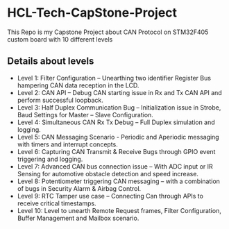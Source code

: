 # HCL-Tech-CapStone-Project
This Repo is my Capstone Project about CAN Protocol on STM32F405 custom board with 10 different levels

## Details about levels
- Level 1: Filter Configuration – Unearthing two identifier Register Bus hampering CAN data reception in the LCD.
- Level 2: CAN API – Debug CAN starting issue in Rx and Tx CAN API and perform successful loopback.
- Level 3: Half Duplex Communication Bug – Initialization issue in Strobe, Baud Settings for Master – Slave Configuration. 
- Level 4: Simultaneous CAN Rx Tx Debug – Full Duplex simulation and logging.
- Level 5: CAN Messaging Scenario - Periodic and Aperiodic messaging with timers and interrupt concepts.
- Level 6: Capturing CAN Transmit & Receive Bugs through GPIO event triggering and logging.
- Level 7: Advanced CAN bus connection issue – With ADC input or IR Sensing for automotive obstacle detection and speed increase.
- Level 8: Potentiometer triggering CAN messaging – with a combination of bugs in Security Alarm & Airbag Control. 
- Level 9: RTC Tamper use case – Connecting Can through APIs to receive critical timestamps.
- Level 10: Level to unearth Remote Request frames, Filter Configuration, Buffer Management and Mailbox scenario.